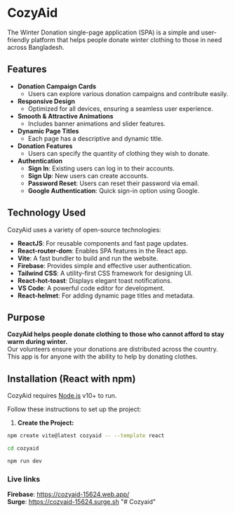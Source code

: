 # CozyAid

The Winter Donation single-page application (SPA) is a simple and user-friendly platform that helps people donate winter clothing to those in need across Bangladesh.

## Features

- **Donation Campaign Cards**
  - Users can explore various donation campaigns and contribute easily.
- **Responsive Design**
  - Optimized for all devices, ensuring a seamless user experience.
- **Smooth & Attractive Animations**
  - Includes banner animations and slider features.
- **Dynamic Page Titles**
  - Each page has a descriptive and dynamic title.
- **Donation Features**
  - Users can specify the quantity of clothing they wish to donate.
- **Authentication**
  - **Sign In**: Existing users can log in to their accounts.
  - **Sign Up**: New users can create accounts.
  - **Password Reset**: Users can reset their password via email.
  - **Google Authentication**: Quick sign-in option using Google.

## Technology Used

CozyAid uses a variety of open-source technologies:

- **ReactJS**: For reusable components and fast page updates.
- **React-router-dom**: Enables SPA features in the React app.
- **Vite**: A fast bundler to build and run the website.
- **Firebase**: Provides simple and effective user authentication.
- **Tailwind CSS**: A utility-first CSS framework for designing UI.
- **React-hot-toast**: Displays elegant toast notifications.
- **VS Code**: A powerful code editor for development.
- **React-helmet**: For adding dynamic page titles and metadata.

## Purpose

**CozyAid helps people donate clothing to those who cannot afford to stay warm during winter.**  
Our volunteers ensure your donations are distributed across the country. This app is for anyone with the ability to help by donating clothes.

## Installation (React with npm)

CozyAid requires [Node.js](https://nodejs.org/) v10+ to run.

Follow these instructions to set up the project:

1. **Create the Project:**

```sh
npm create vite@latest cozyaid -- --template react
```

```sh
cd cozyaid
```

```sh
npm run dev
```

### Live links

**Firebase**: https://cozyaid-15624.web.app/
</br>
**Surge**: https://cozyaid-15624.surge.sh
"# Cozyaid" 
